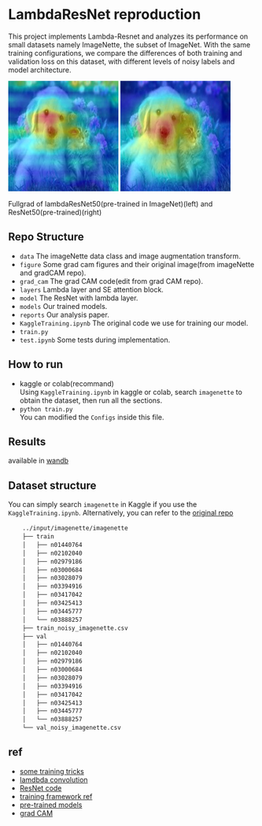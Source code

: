 # LambdaResNet reproduction
This project implements Lambda-Resnet and analyzes its performance on small datasets namely ImageNette, the subset of ImageNet. With the same training configurations, we compare the differences of both training and validation loss on this dataset, with different levels of noisy labels and model architecture.

![](figure/grad_cam/lr_50_fullgrad_cam.jpg)
![](figure/grad_cam/r50_fullgrad_cam.jpg)

Fullgrad of lambdaResNet50(pre-trained in ImageNet)(left) and ResNet50(pre-trained)(right) 
## Repo Structure
- `data` The imageNette data class and image augmentation transform.
- `figure` Some grad cam figures and their original image(from imageNette and gradCAM repo).
- `grad_cam` The grad CAM code(edit from grad CAM repo).
- `layers` Lambda layer and SE attention block.
- `model` The ResNet with lambda layer.
- `models` Our trained models.
- `reports` Our analysis paper.
- `KaggleTraining.ipynb` The original code we use for training our model.
- `train.py`
- `test.ipynb` Some tests during implementation.

## How to run
- kaggle or colab(recommand) \
Using `KaggleTraining.ipynb` in kaggle or colab, search `imagenette` to obtain the dataset, then run all the sections.
- `python train.py` \
You can modified the `Configs` inside this file.
## Results
available in [wandb](https://wandb.ai/lambdadl/LambdaResNet)

## Dataset structure
You can simply search `imagenette` in Kaggle if you use the `KaggleTraining.ipynb`. Alternatively, you can refer to the [original repo](https://github.com/fastai/imagenette)

```bash
    ../input/imagenette/imagenette
    ├── train
    │   ├── n01440764
    │   ├── n02102040
    │   ├── n02979186
    │   ├── n03000684
    │   ├── n03028079
    │   ├── n03394916
    │   ├── n03417042
    │   ├── n03425413
    │   ├── n03445777
    │   └── n03888257
    ├── train_noisy_imagenette.csv
    ├── val
    │   ├── n01440764
    │   ├── n02102040
    │   ├── n02979186
    │   ├── n03000684
    │   ├── n03028079
    │   ├── n03394916
    │   ├── n03417042
    │   ├── n03425413
    │   ├── n03445777
    │   └── n03888257
    └── val_noisy_imagenette.csv
```
## ref
- [some training tricks](https://wandb.ai/wandb_fc/pytorch-image-models/reports/Revisiting-ResNets-Improved-Training-and-Scaling-Strategies--Vmlldzo2NDE3NTM)
- [lamdbda convolution](https://github.com/lucidrains/lambda-networks/blob/main/lambda_networks/lambda_networks.py)
- [ResNet code](https://pytorch.org/vision/0.8/_modules/torchvision/models/resnet.html)
- [training framework ref](https://github.com/L1aoXingyu/Deep-Learning-Project-Template)
- [pre-trained models](https://github.com/rwightman/pytorch-image-models)
- [grad CAM](https://github.com/jacobgil/pytorch-grad-cam)
